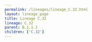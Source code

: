 ```yaml
---
permalink: /lineages/lineage_C.32.html
layout: lineage_page
title: Lineage C.32
lineage: C.32
parent: B.1.1.1
children: ['C.32']
---
```

